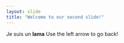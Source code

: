 ```yaml
---
layout: slide
title: "Welcome to our second slide!"
---
```

Je suis un **lama**
Use the left arrow to go back!
